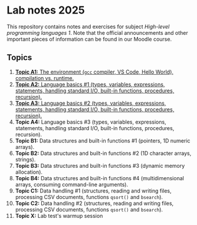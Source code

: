 # Lab notes 2025

This repository contains notes and exercises for subject *High-level programming languages 1*. Note that the official announcements and other important pieces of information can be found in our Moodle course.

## Topics

1. [**Topic A1:** The environment (`gcc` compiler, VS Code, Hello World), compilation vs. runtime.](./week-01/README.md)
1. [**Topic A2:** Language basics #1 (types, variables, expressions, statements, handling standard I/O, built-in functions, procedures, recursion).](./week-02/README.md)
1. [**Topic A3:** Language basics #2 (types, variables, expressions, statements, handling standard I/O, built-in functions, procedures, recursion).](./week-03/README.md)
1. **Topic A4:** Language basics #3 (types, variables, expressions, statements, handling standard I/O, built-in functions, procedures, recursion).
1. **Topic B1:** Data structures and built-in functions #1 (pointers, 1D numeric arrays).
1. **Topic B2:** Data structures and built-in functions #2 (1D character arrays, strings).
1. **Topic B3:** Data structures and built-in functions #3 (dynamic memory allocation).
1. **Topic B4:** Data structures and built-in functions #4 (multidimensional arrays, consuming command-line arguments).
1. **Topic C1:** Data handling #1 (structures, reading and writing files, processing CSV documents, functions `qsort()` and `bsearch`).
1. **Topic C2:** Data handling #2 (structures, reading and writing files, processing CSV documents, functions `qsort()` and `bsearch`).
1. **Topic X:** Lab test's warmup session

